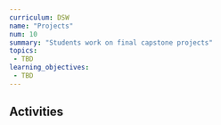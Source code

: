 ```yaml
---
curriculum: DSW
name: "Projects"
num: 10
summary: "Students work on final capstone projects"
topics:
 - TBD
learning_objectives:
 - TBD
---
```



## Activities



